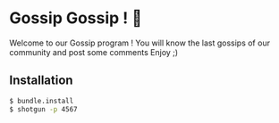 # Gossip Gossip ! :mega:
Welcome to our Gossip program ! 
You will know the last gossips of our community and post some comments 
Enjoy ;) 

## Installation
```bash
$ bundle.install
$ shotgun -p 4567
```
